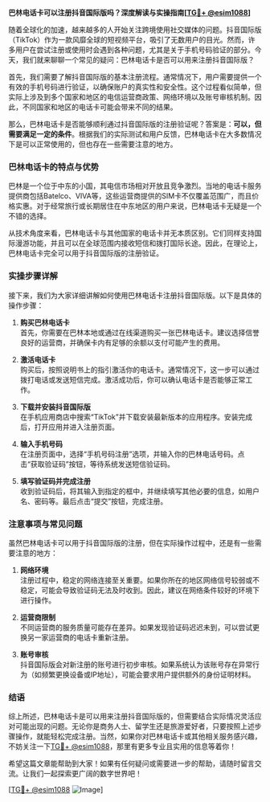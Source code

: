**巴林电话卡可以注册抖音国际版吗？深度解读与实操指南[[TG💪+ @esim1088](https://t.me/s/esim1088)]**

随着全球化的加速，越来越多的人开始关注跨境使用社交媒体的问题。抖音国际版（TikTok）作为一款风靡全球的短视频平台，吸引了无数用户的目光。然而，许多用户在尝试注册或使用时会遇到各种问题，尤其是关于手机号码验证的部分。今天，我们就来聊聊一个常见的疑问：巴林电话卡是否可以用来注册抖音国际版？

首先，我们需要了解抖音国际版的基本注册流程。通常情况下，用户需要提供一个有效的手机号码进行验证，以确保账户的真实性和安全性。这个过程看似简单，但实际上涉及到多个国家和地区的电信运营商政策、网络环境以及账号审核机制。因此，不同国家和地区的电话卡可能会带来不同的结果。

那么，巴林电话卡是否能够顺利通过抖音国际版的注册验证呢？答案是：**可以，但需要满足一定的条件**。根据我们的实际测试和用户反馈，巴林电话卡在大多数情况下是可以正常使用的，但也存在一些需要注意的地方。

### 巴林电话卡的特点与优势

巴林是一个位于中东的小国，其电信市场相对开放且竞争激烈。当地的电话卡服务提供商包括Batelco、VIVA等，这些运营商提供的SIM卡不仅覆盖范围广，而且价格实惠。对于经常旅行或长期居住在中东地区的用户来说，巴林电话卡无疑是一个不错的选择。

从技术角度来看，巴林电话卡与其他国家的电话卡并无本质区别。它们同样支持国际漫游功能，并且可以在全球范围内接收短信和拨打国际长途。因此，在理论上，巴林电话卡完全可以用于抖音国际版的注册验证。

### 实操步骤详解

接下来，我们为大家详细讲解如何使用巴林电话卡注册抖音国际版。以下是具体的操作步骤：

1. **购买巴林电话卡**  
   首先，你需要在巴林本地或通过在线渠道购买一张巴林电话卡。建议选择信誉良好的运营商，并确保卡内有足够的余额以支付可能产生的费用。

2. **激活电话卡**  
   购买后，按照说明书上的指引激活你的电话卡。通常情况下，这一步可以通过拨打电话或发送短信完成。激活成功后，你可以确认电话卡是否能够正常工作。

3. **下载并安装抖音国际版**  
   在手机应用商店中搜索“TikTok”并下载安装最新版本的应用程序。安装完成后，打开应用并进入注册页面。

4. **输入手机号码**  
   在注册页面中，选择“手机号码注册”选项，并输入你的巴林电话号码。点击“获取验证码”按钮，等待系统发送短信验证码。

5. **填写验证码并完成注册**  
   收到验证码后，将其输入到指定的框中，并继续填写其他必要的信息，如用户名、密码等。最后点击“提交”按钮，完成注册。

### 注意事项与常见问题

虽然巴林电话卡可以用于抖音国际版的注册，但在实际操作过程中，还是有一些需要注意的地方：

1. **网络环境**  
   注册过程中，稳定的网络连接至关重要。如果你所在的地区网络信号较弱或不稳定，可能会导致验证码无法及时收到。因此，建议在网络条件较好的环境下进行操作。

2. **运营商限制**  
   不同运营商的服务质量可能存在差异。如果发现验证码迟迟未到，可以尝试更换另一家运营商的电话卡重新注册。

3. **账号审核**  
   抖音国际版会对新注册的账号进行初步审核。如果系统认为该账号存在异常行为（如频繁更换设备或IP地址），可能会要求用户提供额外的身份证明材料。

### 结语

综上所述，巴林电话卡是可以用来注册抖音国际版的，但需要结合实际情况灵活应对可能出现的问题。无论你是商务人士、留学生还是旅游爱好者，只要按照上述步骤操作，就能轻松完成注册。当然，如果你对巴林电话卡或其他相关服务感兴趣，不妨关注一下[TG💪+ @esim1088](https://t.me/s/esim1088)，那里有更多专业且实用的信息等着你！

希望这篇文章能帮助到大家！如果有任何疑问或需要进一步的帮助，请随时留言交流。让我们一起探索更广阔的数字世界吧！

[[TG💪+ @esim1088](https://t.me/s/esim1088) ![Image](https://i.postimg.cc/4NQfJmqS/Snipaste-2025-05-13-00-14-12.png)]